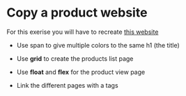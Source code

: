 # Copy a product website

For this exerise you will have to recreate [this website](https://www.figma.com/proto/G1jz1sNjCsAHuqLOhAEXXr/CSS-HTML?node-id=1%3A2&viewport=197%2C270%2C0.2260809987783432&scaling=min-zoom)

- Use span to give multiple colors to the same h1 (the title)

- Use **grid** to create the products list page

- Use **float** and **flex** for the product view page

- Link the different pages with a tags
